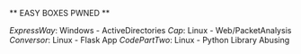 ** EASY BOXES PWNED **

*ExpressWay*: Windows - ActiveDirectories
*Cap*: Linux - Web/PacketAnalysis
*Conversor*: Linux - Flask App
*CodePartTwo*: Linux - Python Library Abusing
